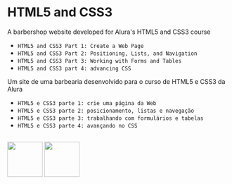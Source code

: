 # HTML5 and CSS3

A barbershop website developed for Alura's HTML5 and CSS3 course
- ``HTML5 and CSS3 Part 1: Create a Web Page``
- ``HTML5 and CSS3 Part 2: Positioning, Lists, and Navigation``
- ``HTML5 and CSS3 Part 3: Working with Forms and Tables``
- ``HTML5 and CSS3 part 4: advancing CSS``

Um site de uma barbearia desenvolvido para o curso de HTML5 e CSS3 da Alura
- ``HTML5 e CSS3 parte 1: crie uma página da Web``
- ``HTML5 e CSS3 parte 2: posicionamento, listas e navegação``
- ``HTML5 e CSS3 parte 3: trabalhando com formulários e tabelas``
- ``HTML5 e CSS3 parte 4: avançando no CSS``

##
<img src="https://cdn.jsdelivr.net/gh/devicons/devicon/icons/html5/html5-original-wordmark.svg" width="80" height="80"/>
<img src="https://cdn.jsdelivr.net/gh/devicons/devicon/icons/css3/css3-original-wordmark.svg" width="80" height="80"/>
